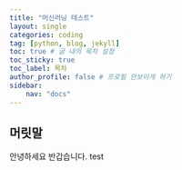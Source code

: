 ```yaml
---
title: "머신러닝 테스트"
layout: single
categories: coding
tag: [python, blog, jekyll]
toc: true # 글 내의 목차 설정
toc_sticky: true
toc_label: 목차
author_profile: false # 프로필 안보이게 하기
sidebar:
    nav: "docs"
---
```


## 머릿말

안녕하세요 반갑습니다.
test